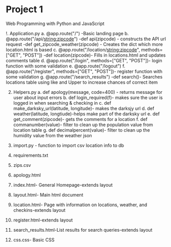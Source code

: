 # Project 1

Web Programming with Python and JavaScript

!.  Application.py
    a. @app.route("/") -Basic landing page
    b. @app.route("/api/<string:zipcode>")
        -def api(zipcode) - constructs the API url request
        -def get_zipcode_weather(zipcode) - Creates the dict which more location.html is based
    c. @app.route("/location/<string:zipcode>", methods=["GET", "POST"])
        -def location(zipcode)- Fills in locations.html and updates comments table
    d. @app.route("/login", methods=["GET", "POST"])- login function with some validation
    e. @app.route("/logout")
    f. @app.route("/register", methods=["GET", "POST"])- register function with some validation
    g. @app.route("/search_results")
        -def search()- Searches locations table using like and Upper to increase chances of correct item

2. Helpers.py
    a. def apology(message, code=400) - returns message for user about input errors
    b. def login_required(f)- makes sure the user is logged in when searching & checking in
    c. def make_darksky_url(latitude, longitude)- makes the darksjy url
    d. def weather(latitude, longtiude)-helps make part of the darksky url
    e. def get_comment(zipcode)- gets the comments for a location
    f. def commanumber(value)- filter to clean up the population value from location table
    g. def decimalpercent(value)- filter to clean up the humidity value from the weather json

3.  import.py - function to import csv location info to db
4.  requirements.txt
5.  zips.csv
6.  apology.html
7.  index.html- General Homepage-extends layout
8.  layout.html- Main html document
9.  location.html- Page with information on locations, weather, and checkins-extends layout
10.  register.html-extends layout
11.  search_results.html-List results for search queries-extends layout
12.  css.css- Basic CSS

